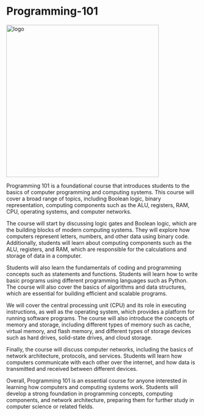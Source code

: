 # Programming-101
<img src="./images/Pytopi Logo.webp" alt="logo" width="400"/>

Programming 101 is a foundational course that introduces students to the basics of computer programming and computing systems. This course will cover a broad range of topics, including Boolean logic, binary representation, computing components such as the ALU, registers, RAM, CPU, operating systems, and computer networks.

The course will start by discussing logic gates and Boolean logic, which are the building blocks of modern computing systems. They will explore how computers represent letters, numbers, and other data using binary code. Additionally, students will learn about computing components such as the ALU, registers, and RAM, which are responsible for the calculations and storage of data in a computer.

Students will also learn the fundamentals of coding and programming concepts such as statements and functions. Students will learn how to write basic programs using different programming languages such as Python. The course will also cover the basics of algorithms and data structures, which are essential for building efficient and scalable programs.

We will cover the central processing unit (CPU) and its role in executing instructions, as well as the operating system, which provides a platform for running software programs. The course will also introduce the concepts of memory and storage, including different types of memory such as cache, virtual memory, and flash memory, and different types of storage devices such as hard drives, solid-state drives, and cloud storage.

Finally, the course will discuss computer networks, including the basics of network architecture, protocols, and services. Students will learn how computers communicate with each other over the internet, and how data is transmitted and received between different devices.

Overall, Programming 101 is an essential course for anyone interested in learning how computers and computing systems work. Students will develop a strong foundation in programming concepts, computing components, and network architecture, preparing them for further study in computer science or related fields.
